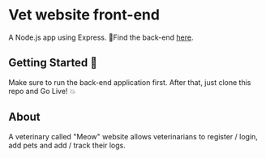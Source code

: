 # Vet website front-end

A Node.js app using Express.
👀Find the back-end [here](https://github.com/ProdigyKid80/vet-back-end).

## Getting Started 🚀

Make sure to run the back-end application first.
After that, just clone this repo and Go Live! 💥

## About

A veterinary called "Meow" website allows veterinarians to register / login, add pets and add / track their logs.
